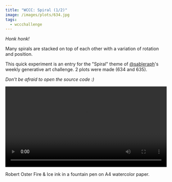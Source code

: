 ```yaml
---
title: "WCCC: Spiral (1/2)"
image: /images/plots/634.jpg
tags:
  - wccchallenge
---
```


_Honk honk!_

Many spirals are stacked on top of each other with a variation of rotation and position.

This quick experiment is an entry for the "Spiral" theme of [@sableraph](https://twitter.com/sableRaph)'s weekly generative art challenge. 2 plots were made (634 and 635).

_Don't be afraid to open the source code :)_

<video loop autoplay controls src="/images/plots/634timelapse.mp4" width="100%"></video>

Robert Oster Fire & Ice ink in a fountain pen on A4 watercolor paper.
